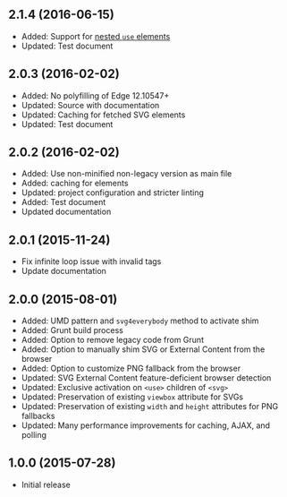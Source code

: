 ## 2.1.4 (2016-06-15)

- Added: Support for [nested `use` elements](https://github.com/jonathantneal/svg4everybody/pull/117)
- Updated: Test document

## 2.0.3 (2016-02-02)

- Added: No polyfilling of Edge 12.10547+
- Updated: Source with documentation
- Updated: Caching for fetched SVG elements
- Updated: Test document

## 2.0.2 (2016-02-02)

- Added: Use non-minified non-legacy version as main file
- Added: caching for elements
- Updated: project configuration and stricter linting
- Added: Test document
- Updated documentation

## 2.0.1 (2015-11-24)

- Fix infinite loop issue with invalid <use> tags
- Update documentation

## 2.0.0 (2015-08-01)

- Added: UMD pattern and `svg4everybody` method to activate shim
- Added: Grunt build process
- Added: Option to remove legacy code from Grunt
- Added: Option to manually shim SVG or External Content from the browser
- Added: Option to customize PNG fallback from the browser
- Updated: SVG External Content feature-deficient browser detection
- Updated: Exclusive activation on `<use>` children of `<svg>`
- Updated: Preservation of existing `viewbox` attribute for SVGs
- Updated: Preservation of existing `width` and `height` attributes for PNG fallbacks
- Updated: Many performance improvements for caching, AJAX, and polling

## 1.0.0 (2015-07-28)

- Initial release
